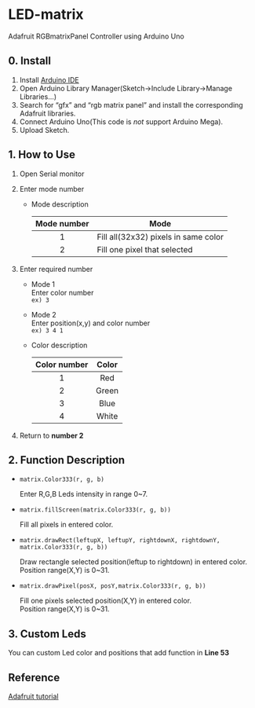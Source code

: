 # LED-matrix
Adafruit RGBmatrixPanel Controller using Arduino Uno

## 0. Install
1. Install [Arduino IDE](https://www.arduino.cc/en/main/software)
2. Open Arduino Library Manager(Sketch->Include Library->Manage Libraries...)
3. Search for “gfx” and “rgb matrix panel” and install the corresponding Adafruit libraries.
4. Connect Arduino Uno(This code is *not* support Arduino Mega).
5. Upload Sketch.

## 1. How to Use
1. Open Serial monitor
2. Enter mode number
    * Mode description
    
        |  Mode number  |     Mode                              |
        | :-----------: | -----------                           |
        |       1       | Fill all(32x32) pixels in same color  |
        |       2       | Fill one pixel that selected          |
        
3. Enter required number
    * Mode 1\
        Enter color number\
        ```ex) 3 ```
    * Mode 2\
        Enter position(x,y) and color number\
        ```ex) 3 4 1```
    * Color description
    
        |  Color number  |     Color     |
        | :-----------: | :-----------:  |
        |       1       |  Red |
        |       2       |  Green |
        |       3       |  Blue |
        |       4       |  White |
        
4. Return to **number 2**

## 2. Function Description

* ```matrix.Color333(r, g, b)```

    Enter R,G,B Leds intensity in range 0~7.

* ```matrix.fillScreen(matrix.Color333(r, g, b))```
    
    Fill all pixels in entered color.

* ```matrix.drawRect(leftupX, leftupY, rightdownX, rightdownY, matrix.Color333(r, g, b))```

    Draw rectangle selected position(leftup to rightdown) in entered color.\
    Position range(X,Y) is 0~31.

* ```matrix.drawPixel(posX, posY,matrix.Color333(r, g, b))```

    Fill one pixels selected position(X,Y) in entered color.\
    Position range(X,Y) is 0~31.

## 3. Custom Leds

You can custom Led color and positions that add function in **Line 53**

## Reference
[Adafruit tutorial](https://learn.adafruit.com/32x16-32x32-rgb-led-matrix?view=all#test-example-code)

